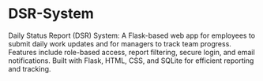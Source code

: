 # DSR-System
Daily Status Report (DSR) System: A Flask-based web app for employees to submit daily work updates and for managers to track team progress. Features include role-based access, report filtering, secure login, and email notifications. Built with Flask, HTML, CSS, and SQLite for efficient reporting and tracking.
